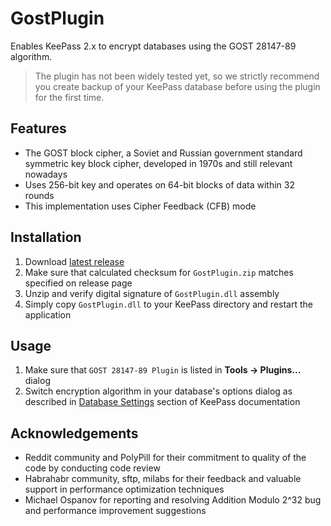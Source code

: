 # GostPlugin
Enables KeePass 2.x to encrypt databases using the GOST 28147-89 algorithm.

> The plugin has not been widely tested yet, so we strictly recommend you create backup of your KeePass database before using the plugin for the first time.

## Features

 - The GOST block cipher, a Soviet and Russian government standard symmetric key block cipher, developed in 1970s and still relevant nowadays
 - Uses 256-bit key and operates on 64-bit blocks of data within 32 rounds
 - This implementation uses Cipher Feedback (CFB) mode

## Installation

 1. Download [latest release](https://github.com/yaruson/GostPlugin/releases)
 2. Make sure that calculated checksum for `GostPlugin.zip` matches specified on release page
 3. Unzip and verify digital signature of `GostPlugin.dll` assembly
 4. Simply copy `GostPlugin.dll` to your KeePass directory and restart the application

## Usage

 1. Make sure that `GOST 28147-89 Plugin` is listed in **Tools → Plugins...** dialog
 2. Switch encryption algorithm in your database's options dialog as described in [Database Settings](http://keepass.info/help/v2/dbsettings.html) section of KeePass documentation

## Acknowledgements

 - Reddit community and PolyPill for their commitment to quality of the code by conducting code review
 - Habrahabr community, sftp, milabs for their feedback and valuable support in performance optimization techniques
 - Michael Ospanov for reporting and resolving Addition Modulo 2^32 bug and performance improvement suggestions
